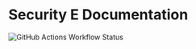 # Security E Documentation

![GitHub Actions Workflow Status](https://img.shields.io/github/actions/workflow/status/security-e/security-e.github.io/deploy.yml)
